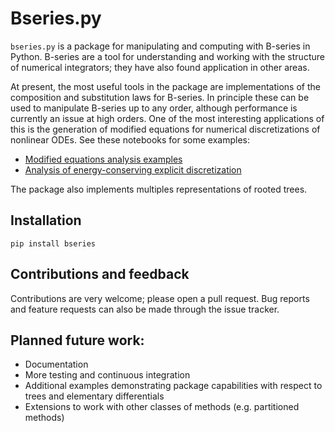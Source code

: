 # Bseries.py

`bseries.py` is a package for manipulating and computing with B-series in Python.
B-series are a tool for understanding and working with the structure of numerical
integrators; they have also found application in other areas.

At present,  the most useful tools in the package are implementations of
the composition and substitution laws for B-series.  In principle these
can be used to manipulate B-series up to any order, although performance
is currently an issue at high orders.  One of the most interesting applications
of this is the generation of modified equations for numerical discretizations
of nonlinear ODEs.  See these notebooks for some examples:


- [Modified equations analysis examples](https://nbviewer.jupyter.org/gist/ketch/28d83ec4134e62f8bd8ec4b3b6cccc4a)
- [Analysis of energy-conserving explicit discretization](https://nbviewer.jupyter.org/gist/ketch/03a99cdf8ef7d12860111f7a2dd58e23)

The package also implements multiples representations of rooted trees.

## Installation

```
pip install bseries
```

## Contributions and feedback

Contributions are very welcome; please open a pull request.  Bug reports
and feature requests can also be made through the issue tracker.

## Planned future work:

- Documentation
- More testing and continuous integration
- Additional examples demonstrating package capabilities with respect to trees and elementary differentials
- Extensions to work with other classes of methods (e.g. partitioned methods)
